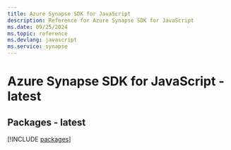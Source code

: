 ```yaml
---
title: Azure Synapse SDK for JavaScript
description: Reference for Azure Synapse SDK for JavaScript
ms.date: 09/25/2024
ms.topic: reference
ms.devlang: javascript
ms.service: synapse
---
```

# Azure Synapse SDK for JavaScript - latest
## Packages - latest
[!INCLUDE [packages](synapse-index.md)]